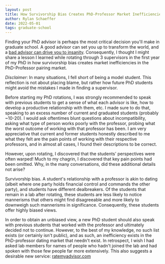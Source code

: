 ```yaml
---
layout: post
title: How Survivorship Bias Creates PhD-Professor Market Inefficiencies 
author: Rylan Schaeffer
date: 2022-05-01
tags: graduate-school
---
```


Finding your PhD advisor is perhaps the most critical decision you'll make in graduate
school. A good advisor
can set you up to transform the world, and a [bad advisor can drive you to insanity](https://en.wikipedia.org/wiki/Theodore_Streleski).
Consequently, I thought I might share a lesson I learned
while rotating through 3 supervisors in the first year of my PhD in how survivorship bias 
creates market inefficiencies in the PhD-Professor pairing market.

_Disclaimer_: In many situations, I fell short of being a model student. This reflection
is not about placing blame, but rather how future PhD students might avoid the mistakes I
made in finding a supervisor.

Before starting my PhD rotations, I was 
strongly recommended to speak with previous students to get a sense of what each advisor is
like, how to develop a productive relationship with them, etc. I made sure to do that, speaking
to an excess number of current and graduated students (probably ~10-20). I would ask oftentimes
blunt questions about incompatibility,
asking what type of person works poorly with the professor, probing what the worst outcome of
working with that professor has been. I am very appreciative that current and former students
honestly described to me what they felt are the pain points of working with their respective
professors, and in almost all cases, I found their descriptions to be correct.

However, upon rotating, I discovered that the students' perspectives were often warped! Much to
my chagrin, I discovered that key pain points had been omitted. Why, in the many 
conversations, did these additional details not arise?

Survivorship bias. A student's relationship with a professor is akin to dating (albeit where
one party holds financial control and commands the other party), and students have different
dealbreakers. Of the students that remain in a lab after rotating, these students are less
likely to notice mannerisms that others might find disagreeable and more likely to downweigh
such mannerisms in significance. Consequently, these students offer highly 
biased views.

In order to obtain an unbiased view, a new PhD student should also speak with previous students that
worked with the professor and ultimately decided not to continue. However, to the best of my
knowledge, no such list exists (or certainly isn't public), and as such, an inefficiency
exists in the PhD-professor dating market that needn't exist. In retrospect, I wish I had
asked lab members for names of people who hadn't joined the lab and had spoken with those
few people far more extensively. This also suggests a desirable new service: [ratemyadvisor.com](ratemyadvisor.com)